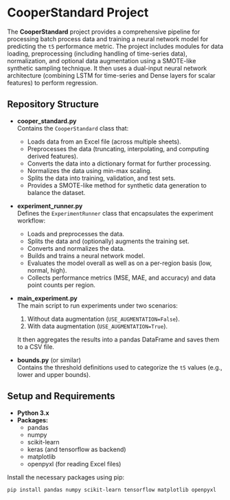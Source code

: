 # CooperStandard Project

The **CooperStandard** project provides a comprehensive pipeline for processing batch process data and training a neural network model for predicting the `t5` performance metric. The project includes modules for data loading, preprocessing (including handling of time-series data), normalization, and optional data augmentation using a SMOTE-like synthetic sampling technique. It then uses a dual-input neural network architecture (combining LSTM for time-series and Dense layers for scalar features) to perform regression.

## Repository Structure

- **cooper_standard.py**  
  Contains the `CooperStandard` class that:
  - Loads data from an Excel file (across multiple sheets).
  - Preprocesses the data (truncating, interpolating, and computing derived features).
  - Converts the data into a dictionary format for further processing.
  - Normalizes the data using min-max scaling.
  - Splits the data into training, validation, and test sets.
  - Provides a SMOTE-like method for synthetic data generation to balance the dataset.

- **experiment_runner.py**  
  Defines the `ExperimentRunner` class that encapsulates the experiment workflow:
  - Loads and preprocesses the data.
  - Splits the data and (optionally) augments the training set.
  - Converts and normalizes the data.
  - Builds and trains a neural network model.
  - Evaluates the model overall as well as on a per-region basis (low, normal, high).
  - Collects performance metrics (MSE, MAE, and accuracy) and data point counts per region.

- **main_experiment.py**  
  The main script to run experiments under two scenarios:
  1. Without data augmentation (`USE_AUGMENTATION=False`).
  2. With data augmentation (`USE_AUGMENTATION=True`).

  It then aggregates the results into a pandas DataFrame and saves them to a CSV file.

- **bounds.py** (or similar)  
  Contains the threshold definitions used to categorize the `t5` values (e.g., lower and upper bounds).

## Setup and Requirements

- **Python 3.x**
- **Packages:**
  - pandas
  - numpy
  - scikit-learn
  - keras (and tensorflow as backend)
  - matplotlib
  - openpyxl (for reading Excel files)

Install the necessary packages using pip:

```bash
pip install pandas numpy scikit-learn tensorflow matplotlib openpyxl
